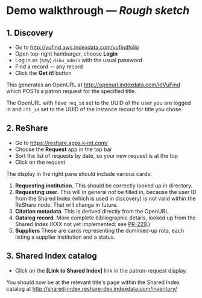 # Demo walkthrough &mdash; _Rough sketch_

## 1. Discovery

* Go to http://vufind.aws.indexdata.com/vufindfolio
* Open top-right hamburger, choose **Login**
* Log in as (say) `diku_admin` with the usual password
* Find a record -- any record
* Click the **Get it!** button

This generates an OpenURL at http://openurl.indexdata.com/idVuFind
which POSTs a patron request for the specified title.

The OpenURL with have `req_id` set to the UUID of the user you are logged in
and `rft_id` set to the UUID of the instance record for title you chose.

## 2. ReShare

* Go to https://reshare.apps.k-int.com/
* Choose the **Request** app in the top bar
* Sort the list of requests by date, so your new request is at the top
* Click on the request

The display in the right pane should include various cards:

1. **Requesting institution.**
   This should be correctly looked up in directory.
2. **Requesting user.**
   This will in general _not_ be filled in,
   because the user ID from the Shared Index (which is used in discovery)
   is not valid within the ReShare node. That will change in future.
3. **Citation metadata**. This is derived directly from the OpenURL.
4. **Gatalog record**.
   More complete bibliographic details, looked up from the Shared Index
   (XXX not yet implemented: see
   [PR-229](https://openlibraryenvironment.atlassian.net/browse/PR-229).)
5. **Suppliers** These are cards representing the dummied-up rota,
   each listing a supplier institution and a status.

## 3. Shared Index catalog

* Click on the **[Link to Shared Index]** link in the patron-request display.

You should now be at the relevant title's page within the Shared Index catalog at
http://shared-index.reshare-dev.indexdata.com/inventory/

